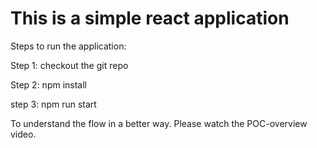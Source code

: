 # This is a simple react application

Steps to run the application:


Step 1: checkout the git repo

Step 2: npm install

step 3: npm run start


To understand the flow in a better way. Please watch the POC-overview video.